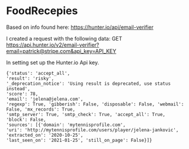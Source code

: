 # FoodRecepies

Based on info found here:
https://hunter.io/api/email-verifier

I created a request with the following data:
GET https://api.hunter.io/v2/email-verifier?email=patrick@stripe.com&api_key=API_KEY

In setting set up the Hunter.io Api key.

 ```
{'status': 'accept_all', 
'result': 'risky', 
'_deprecation_notice': 'Using result is deprecated, use status instead', 
'score': 78, 
'email': 'jelena@jelena.com', 
'regexp': True, 'gibberish': False, 'disposable': False, 'webmail': False, 'mx_records': True, 
'smtp_server': True, 'smtp_check': True, 'accept_all': True, 
'block': False, 
'sources': [{'domain': 'mytennisprofile.com', 
'uri': 'http://mytennisprofile.com/users/player/jelena-jankovic', 'extracted_on': '2020-10-25', 
'last_seen_on': '2021-01-25', 'still_on_page': False}]}
```